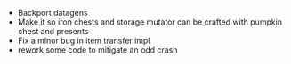 - Backport datagens
- Make it so iron chests and storage mutator can be crafted with pumpkin chest and presents
- Fix a minor bug in item transfer impl
- rework some code to mitigate an odd crash
